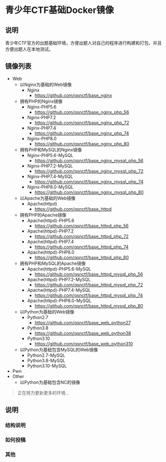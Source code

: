 # 青少年CTF基础Docker镜像
## 说明
青少年CTF官方的出题基础环境，方便出题人对自己的程序进行构建和打包，并且方便出题人在本地测试。


## 镜像列表
- Web
    - 以Nginx为基础的Web镜像
      - Nginx
        - https://github.com/qsnctf/base_nginx
    - 拥有PHP的Nginx镜像
      - Nginx-PHP5.6
        - https://github.com/qsnctf/base_nginx_php_56
      - Nginx-PHP7.2
        - https://github.com/qsnctf/base_nginx_php_72
      - Nginx-PHP7.4
        - https://github.com/qsnctf/base_nginx_php_74
      - Nginx-PHP8.0
        - https://github.com/qsnctf/base_nginx_php_80
    - 拥有PHP和MySQL的Nginx镜像
      - Nginx-PHP5.6-MySQL
        - https://github.com/qsnctf/base_nginx_mysql_php_56
      - Nginx-PHP7.2-MySQL
        - https://github.com/qsnctf/base_nginx_mysql_php_72
      - Nginx-PHP7.4-MySQL
        - https://github.com/qsnctf/base_nginx_mysql_php_74
      - Nginx-PHP8.0-MySQL
        - https://github.com/qsnctf/base_nginx_mysql_php_80
    - 以Apache为基础的Web镜像
      - Apache(httpd)
        - https://github.com/qsnctf/base_httpd
    - 拥有PHP的Apache镜像
      - Apache(httpd)-PHP5.6
        - https://github.com/qsnctf/base_httpd_php_56
      - Apache(httpd)-PHP7.2
        - https://github.com/qsnctf/base_httpd_php_72
      - Apache(httpd)-PHP7.4
        - https://github.com/qsnctf/base_httpd_php_74
      - Apache(httpd)-PHP8.0
        - https://github.com/qsnctf/base_httpd_php_80
    - 拥有PHP和MySQL的Apache镜像
      - Apache(httpd)-PHP5.6-MySQL
        - https://github.com/qsnctf/base_httpd_mysql_php_56
      - Apache(httpd)-PHP7.2-MySQL
        - https://github.com/qsnctf/base_httpd_mysql_php_72
      - Apache(httpd)-PHP7.4-MySQL
        - https://github.com/qsnctf/base_httpd_mysql_php_74
      - Apache(httpd)-PHP8.0-MySQL
        - https://github.com/qsnctf/base_httpd_mysql_php_80
    - 以Python为基础的Web镜像
      - Python2.7
        - https://github.com/qsnctf/base_web_python27
      - Python3.8
        - https://github.com/qsnctf/base_web_python38
      - Python3.10
        - https://github.com/qsnctf/base_web_python310
    - 以Python为基础包含MySQL的Web镜像
      - Python2.7-MySQL
      - Python3.8-MySQL
      - Python3.10-MySQL
- Pwn
- Other
  - 以Python为基础包含NC的镜像

> 正在努力更新更多的环境...

## 说明
### 结构说明

### 如何投稿

### 其他
